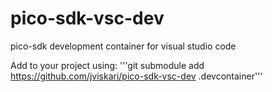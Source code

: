 # pico-sdk-vsc-dev
pico-sdk development container for visual studio code 

Add to your project using:
'''git submodule add https://github.com/jviskari/pico-sdk-vsc-dev .devcontainer'''
